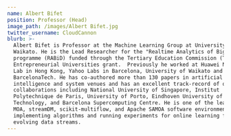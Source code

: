 ```yaml
---
name: Albert Bifet
position: Professor (Head)
image_path: /images/Albert Bifet.jpg
twitter_username: CloudCannon
blurb: >-
  Albert Bifet is Professor at the Machine Learning Group at University of
  Waikato. He is the Lead Researcher for the "Realtime Analytics of Big Data"
  programme (RABiD) funded through the Tertiary Education Commission (TEC)
  Entrepreneurial Universities grant.  Previously he worked at Huawei Noah's Ark
  Lab in Hong Kong, Yahoo Labs in Barcelona, University of Waikato and UPC
  BarcelonaTech. He has co-authored more than 130 papers in artificial
  intelligence and system venues and has an excellent track-record of overseas
  collaborations including National University of Singapore, Institut
  Polytechnique de Paris, University of Porto, Eindhoven University of
  Technology, and Barcelona Supercomputing Centre. He is one of the leaders of
  MOA, streamDM, scikit-multiflow, and Apache SAMOA software environments for
  implementing algorithms and running experiments for online learning from
  evolving data streams.
---
```


